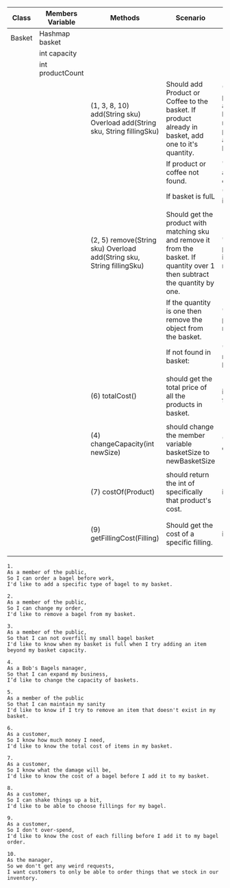 
| Class  | Members Variable        | Methods                                                                   | Scenario                                                                                                                      | Output                                                           |
|--------|-------------------------|---------------------------------------------------------------------------|-------------------------------------------------------------------------------------------------------------------------------|------------------------------------------------------------------|
| Basket | Hashmap<Product> basket |                                                                           |                                                                                                                               |                                                                  |
|        | int capacity            |                                                                           |                                                                                                                               |                                                                  |
|        | int productCount        |                                                                           |                                                                                                                               |                                                                  |
|        |                         | (1, 3, 8, 10) add(String sku) Overload add(String sku, String fillingSku) | Should add Product or Coffee to the basket. If product already in basket, add one to it's quantity.                           | "Existing product added to basket / new product added to basket" |
|        |                         |                                                                           | If product or coffee not found.                                                                                               | "Failed to add order"                                            |
|        |                         |                                                                           | If basket is fulL                                                                                                             | "Basket is full"                                                 |
|        |                         |                                                                           |                                                                                                                               |                                                                  |
|        |                         | (2, 5) remove(String sku) Overload add(String sku, String fillingSku)     | Should get the product with matching sku and remove it from the basket. If quantity over 1 then subtract the quantity by one. | "This product is removed"                                        |
|        |                         |                                                                           | If the quantity is one then remove the object from the basket.                                                                | "One product removed"                                            |
|        |                         |                                                                           | If not found in basket:                                                                                                       | "Product not in basket"                                          |
|        |                         |                                                                           |                                                                                                                               |                                                                  |
|        |                         | (6) totalCost()                                                           | should get the total price of all the products in basket.                                                                     | int finalPrice                                                   |
|        |                         |                                                                           |                                                                                                                               |                                                                  |
|        |                         | (4) changeCapacity(int newSize)                                           | should change the member variable basketSize to newBasketSize                                                                 | "Size changed"                                                   |
|        |                         |                                                                           |                                                                                                                               |                                                                  |
|        |                         | (7) costOf(Product)                                                       | should return the int of specifically that product's cost.                                                                    | int price                                                        |
|        |                         |                                                                           |                                                                                                                               |                                                                  |
|        |                         |                                                                           |                                                                                                                               |                                                                  |
|        |                         | (9) getFillingCost(Filling)                                               | Should get the cost of a specific filling.                                                                                    | int price                                                        |
|        |                         |                                                                           |                                                                                                                               |                                                                  |
|        |                         |                                                                           |                                                                                                                               |                                                                  |
|        |                         |                                                                           |                                                                                                                               |                                                                  |


```
1.
As a member of the public,
So I can order a bagel before work,
I'd like to add a specific type of bagel to my basket.
```
```
2.
As a member of the public,
So I can change my order,
I'd like to remove a bagel from my basket.
```
```
3.
As a member of the public,
So that I can not overfill my small bagel basket
I'd like to know when my basket is full when I try adding an item beyond my basket capacity.
```
```
4.
As a Bob's Bagels manager,
So that I can expand my business,
I’d like to change the capacity of baskets.
```
```
5.
As a member of the public
So that I can maintain my sanity
I'd like to know if I try to remove an item that doesn't exist in my basket.
```
```
6.
As a customer,
So I know how much money I need,
I'd like to know the total cost of items in my basket.
```
```
7.
As a customer,
So I know what the damage will be,
I'd like to know the cost of a bagel before I add it to my basket.
```

```
8.
As a customer,
So I can shake things up a bit,
I'd like to be able to choose fillings for my bagel.
```
```
9.
As a customer,
So I don't over-spend,
I'd like to know the cost of each filling before I add it to my bagel order.
```

```
10.
As the manager,
So we don't get any weird requests,
I want customers to only be able to order things that we stock in our inventory.
```
